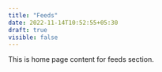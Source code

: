```yaml
---
title: "Feeds"
date: 2022-11-14T10:52:55+05:30
draft: true
visible: false
---
```


This is home page content for feeds section.
